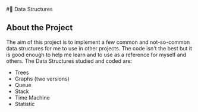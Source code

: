#🧮 Data Structures
## About the Project 
The aim of this project is to implement a few common and not-so-common data structures for me to use in other projects.
The code isn't the best but it is good enough to help me learn and to use as a reference for myself and others. 
The Data Structures studied and coded are:

* Trees
* Graphs (two versions)
* Queue
* Stack
* Time Machine
* Statistic
